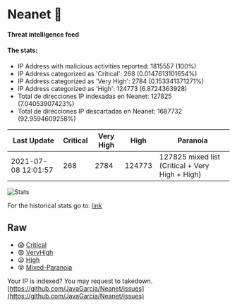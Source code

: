 # Neanet :hocho:
#### Threat intelligence feed
#### The stats:

- IP Address with malicious activities reported: 1815557 (100%)
- IP Address categorized as 'Critical':  268 (0.0147613101654%)
- IP Address categorized as 'Very High':  2784 (0.153341371271%)
- IP Address categorized as 'High':  124773 (6.8724363928)
- Total de direcciones IP indexadas en Neanet:  127825 (7.04053907423%)
- Total de direcciones IP descartadas en Neanet:  1687732 (92.9594609258%)

| Last Update | Critical | Very High | High | Paranoia |
| --- | --- | --- | --- | --- |
| 2021-07-08 12:01:57 | 268 | 2784 | 124773 | 127825 mixed list (Critical + Very High + High)|

![Stats](https://docs.google.com/spreadsheets/d/e/2PACX-1vSnaNMIXVabIpDJjufMlzH7poXnshF3mgd8Is1g9ytUEzVsP5my4Trn8f-xkoLLQ38xpL3HtmUexLo6/pubchart?oid=501124687&format=image)

For the historical stats go to: [link](/stats.csv)
## Raw
- :scream: [Critical](https://raw.githubusercontent.com/JavaGarcia/Neanet/master/blacklists/neanet_critical.txt)
- :fearful: [VeryHigh](https://raw.githubusercontent.com/JavaGarcia/Neanet/master/blacklists/neanet_veryHigh.txtt)
- :frowning: [High](https://raw.githubusercontent.com/JavaGarcia/Neanet/master/blacklists/neanet_high.txt)
- :dizzy_face: [Mixed-Paranoia](https://raw.githubusercontent.com/JavaGarcia/Neanet/master/blacklists/neanet_all.txt)


Your IP is indexed? You may request to takedown. [https://github.com/JavaGarcia/Neanet/issues](https://github.com/JavaGarcia/Neanet/issues)

































































































































































































































































































































































































































































































































































































































































































































































































































































































































































































































































































































































































































































































































































































































































































































































































































































































































































































































































































































































































































































































































































































































































































































































































































































































































































































































































































































































































































































































































































































































































































































































































































































































































































































































































































































































































































































































































































































































































































































































































































































































































































































































































































































































































































































































































































































































































































































































































































































































































































































































































































































































































































































































































































































































































































































































































































































































































































































































































































































































































































































































































































































































































































































































































































































































































































































































































































































































































































































































































































































































































































































































































































































































































































































































































































































































































































































